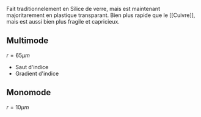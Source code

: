 Fait traditionnelement en Silice de verre, mais est maintenant majoritarement en plastique transparant.
Bien plus rapide que le [[Cuivre]], mais est aussi bien plus fragile et capricieux.

## Multimode
$r=65\mu m$

- Saut d'indice 
- Gradient d'indice


## Monomode
$r=10\mu m$

